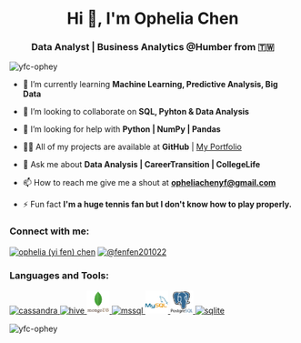 

<h1 align="center">Hi 👋, I'm Ophelia Chen</h1>
<h3 align="center"> Data Analyst | Business Analytics @Humber from 🇹🇼</h3>

<p align="left"> <img src="https://komarev.com/ghpvc/?username=yfc-ophey&label=Profile%20views&color=0e75b6&style=flat" alt="yfc-ophey" /> </p>


- 🌱 I’m currently learning **Machine Learning, Predictive Analysis, Big Data**

- 👯 I’m looking to collaborate on **SQL, Pyhton & Data Analysis**

- 🤝 I’m looking for help with **Python | NumPy | Pandas**

- 👨‍💻 All of my projects are available at **GitHub** | [My Portfolio](https://opheliayfchen.carrd.co/)

- 💬 Ask me about **Data Analysis | CareerTransition | CollegeLife**

- 📫 How to reach me give me a shout at **opheliachenyf@gmail.com**

- ⚡ Fun fact **I'm a huge tennis fan but I don't know how to play properly.**


<h3 align="left">Connect with me:</h3>
<p align="left">
<a href="https://www.linkedin.com/in/opheliandata/" (https://www.linkedin.com/in/opheliandata/)" target="blank"><img align="center" src="https://raw.githubusercontent.com/rahuldkjain/github-profile-readme-generator/master/src/images/icons/Social/linked-in-alt.svg" alt="ophelia (yi fen) chen" height="30" width="40" /></a>
<a href="https://medium.com/@fenfen201022" target="blank"><img align="center" src="https://raw.githubusercontent.com/rahuldkjain/github-profile-readme-generator/master/src/images/icons/Social/medium.svg" alt="@fenfen201022" height="30" width="40" /></a>
</p>

<h3 align="left">Languages and Tools:</h3>
<p align="left"> <a href="https://cassandra.apache.org/" target="_blank" rel="noreferrer"> <img src="https://www.vectorlogo.zone/logos/apache_cassandra/apache_cassandra-icon.svg" alt="cassandra" width="40" height="40"/> </a> <a href="https://hive.apache.org/" target="_blank" rel="noreferrer"> <img src="https://www.vectorlogo.zone/logos/apache_hive/apache_hive-icon.svg" alt="hive" width="40" height="40"/> </a> <a href="https://www.mongodb.com/" target="_blank" rel="noreferrer"> <img src="https://raw.githubusercontent.com/devicons/devicon/master/icons/mongodb/mongodb-original-wordmark.svg" alt="mongodb" width="40" height="40"/> </a> <a href="https://www.microsoft.com/en-us/sql-server" target="_blank" rel="noreferrer"> <img src="https://www.svgrepo.com/show/303229/microsoft-sql-server-logo.svg" alt="mssql" width="40" height="40"/> </a> <a href="https://www.mysql.com/" target="_blank" rel="noreferrer"> <img src="https://raw.githubusercontent.com/devicons/devicon/master/icons/mysql/mysql-original-wordmark.svg" alt="mysql" width="40" height="40"/> </a> <a href="https://www.postgresql.org" target="_blank" rel="noreferrer"> <img src="https://raw.githubusercontent.com/devicons/devicon/master/icons/postgresql/postgresql-original-wordmark.svg" alt="postgresql" width="40" height="40"/> </a> <a href="https://www.sqlite.org/" target="_blank" rel="noreferrer"> <img src="https://www.vectorlogo.zone/logos/sqlite/sqlite-icon.svg" alt="sqlite" width="40" height="40"/> </a> </p>

<p><img align="center" src="https://github-readme-stats.vercel.app/api/top-langs?username=yfc-ophey&show_icons=true&locale=en&layout=compact" alt="yfc-ophey" /></p>
